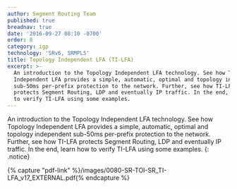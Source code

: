 ```yaml
---
author: Segment Routing Team
published: true
breadnav: true
date: '2016-09-27 08:10 -0700'
order: 8
category: igp
technology: 'SRv6, SRMPLS'
title: Topology Independent LFA (TI-LFA)
excerpt: >-
  An introduction to the Topology Independent LFA technology. See how Topology
  Independent LFA provides a simple, automatic, optimal and topology independent
  sub-50ms per-prefix protection to the network. Further, see how TI-LFA
  protects Segment Routing, LDP and eventually IP traffic. In the end, learn how
  to verify TI-LFA using some examples.
---
```


An introduction to the Topology Independent LFA technology. See how Topology Independent LFA provides a simple, automatic, optimal and topology independent sub-50ms per-prefix protection to the network. Further, see how TI-LFA protects Segment Routing, LDP and eventually IP traffic.
In the end, learn how to verify TI-LFA using some examples.
{: .notice}  

{% capture "pdf-link" %}/images/0080-SR-TOI-SR_TI-LFA_v17_EXTERNAL.pdf{% endcapture %}

<script src="{{ 'assets/js/pdfobject.min.js' | relative_url }}"></script>
<div class="fitvidsignore" id="pdf"></div>
<script>PDFObject.embed(" {{ pdf-link | relative_url }} ", "#pdf", {height: "21.5em", width: "100%"});</script>

